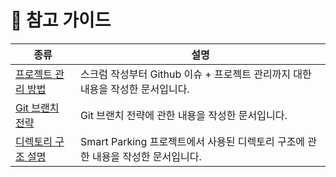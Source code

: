 # 🫡 참고 가이드

| 종류 | 설명 |
|--|--|
| [프로젝트 관리 방법](./project.md) | 스크럼 작성부터 Github 이슈 + 프로젝트 관리까지 대한 내용을 작성한 문서입니다. |
| [Git 브랜치 전략](./branch_management.md) | Git 브랜치 전략에 관한 내용을 작성한 문서입니다. |
| [디렉토리 구조 설명](./directory_structure.md) | Smart Parking 프로젝트에서 사용된 디렉토리 구조에 관한 내용을 작성한 문서입니다. |